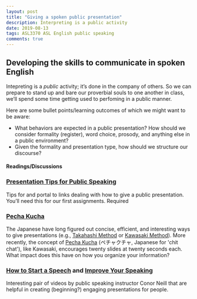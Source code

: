 ```yaml
---
layout: post
title: "Giving a spoken public presentation"
description: Interpreting is a public activity
date: 2019-08-13
tags: ASL3370 ASL English public speaking
comments: true
---
```


## Developing the skills to communicate in spoken English

<p class="lead">Intepreting is a <em>public</em> activity; it’s done in the company of others. So we can prepare to stand up and bare our proverbial souls to one another in class, we’ll spend some time getting used to perfoming in a public manner.</p>

Here are some bullet points/learning outcomes of which we might want to be aware:
* What behaviors are expected in a public presentation? How should we consider formality (register), word choice, prosody, and anything else in a public environment?
* Given the formality and presentation type, how should we structure our discourse?

#### Readings/Discussions
### [Presentation Tips for Public Speaking](http://www.aresearchguide.com/3tips.html)
Tips for and portal to links dealing with how to give a public presentation. You’ll need this for our first assignments. <span class="c-badge c-badge-pill c-badge-danger">Required</span>

### [Pecha Kucha](https://wiobyrne.com/how-to-plan-present-survive-a-pecha-kucha-style-presentation)
The Japanese have long figured out concise, efficient, and interesting ways to give presentations (e.g., [Takahashi Method](https://en.m.wikipedia.org/wiki/Takahashi_method) or [Kawasaki Method](https://guykawasaki.com/the_102030_rule)). More recently, the concept of [Pecha Kucha](https://paulgordonbrown.com/2014/12/13/your-ultimate-guide-to-giving-pechakucha-presentations) (ペチャクチャ, Japanese for 'chit chat'), like Kawasaki, encourages twenty slides at twenty seconds each. What impact does this have on how you organize your information?

### [How to Start a Speech](https://www.youtube.com/watch?v=w82a1FT5o88) and [Improve Your Speaking](https://www.youtube.com/watch?v=c8_BIamLESg)
Interesting pair of videos by public speaking instructor Conor Neill that are helpful in creating (beginning?) engaging presentations for people. 